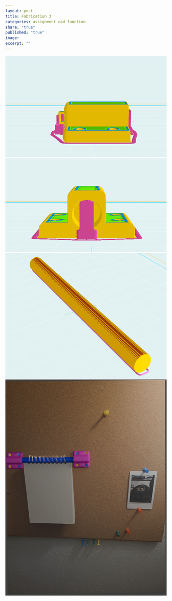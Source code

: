 ```yaml
---
layout: post
title: Fabrication 3
categories: assignment cad function
share: "true"
published: "true"
image:
excerpt: ""
---
```


![box](/assets/images/print/slice1.png)
![box](/assets/images/print/slice2.png)
![box](/assets/images/print/slice3.png)
![box](/assets/images/print/rendered.jpg)
